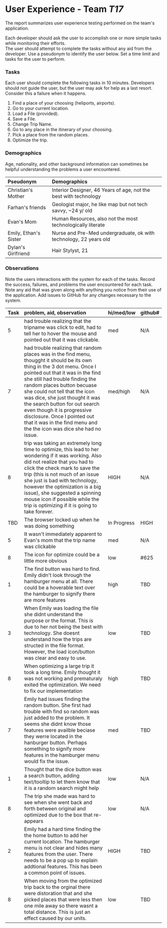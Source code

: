 # User Experience - Team *T17* 

The report summarizes user experience testing performed on the team's application.

Each developer should ask the user to accomplish one or more simple tasks while monitoring their efforts.  
The user should attempt to complete the tasks without any aid from the developer.
Use a pseudonym to identify the user below. 
Set a time limit and tasks for the user to perform.

 
### Tasks

Each user should complete the following tasks in 10 minutes.
Developers should not guide the user, but the user may ask for help as a last resort.  
Consider this a failure when it happens.  

1. Find a place of your choosing (heliports, airports).
2. Go to your current location.
3. Load a File (provided).
4. Save a File.
5. Change Trip Name.
6. Go to any place in the itinerary of your choosing.
7. Pick a place from the random places.
8. Optimize the trip.

### Demographics

Age, nationality, and other background information can sometimes be helpful understanding the problems a user encountered.

| Pseudonym | Demographics |
| :--- | :--- |
| Christian's Mother | Interior Designer, 46 Years of age, not the best with technology |
| Farhan's friends | Geologist major, he like map but not tech savvy, ~24 y/ old | 
| Evan's Mom | Human Resources, also not the most technologically literate |
| Emily, Ethan's Sister | Nurse and Pre-Med undergraduate, ok with technology, 22 years old |
| Dylan's Girlfriend | Hair Stylyst, 21 |




### Observations

Note the users interactions with the system for each of the tasks.
Record the success, failures, and problems the user encountered for each task.
Note any aid that was given along with anything you notice from their use of the application.
Add issues to GitHub for any changes necessary to the system.

| Task | problem, aid, observation | hi/med/low | github#  |
| :--- | :--- | :--- | :--- |
| 5 | had trouble realizing that the tripname was click to edit, had to tell her to hover the mouse and pointed out that it was clickable. | med | N/A |
| 7 | had trouble realizing that random places was in the find menu, thougght it should be its own thing in the 3 dot menu. Once I pointed out that it was in the find she still had trouble finding the random places button becuase she could not tell that the icon was dice, she just thought it was the search button for out search even though it is progressive disclosure. Once I pointed out that it was in the find menu and the the icon was dice she had no issue. | med/high | N/A |
| 8 | trip was taking an extremely long time to optimize, this lead to her wondering if it was working. Also did not realize that you had to click the check mark to save the trip (this is not much of an issue she just is bad with technology, however the optimization is a big issue), she suggested a spinning mouse icon if possible while the trip is optimizing if it is going to take forever. | HIGH | N/A |
| TBD  | The browser locked up when he was doing something | In Progress | HIGH | N/A |
| 5 | It wasn't immediately apparent to Evan's mom that the trip name was clickable | med | N/A |
| 8 | The icon for optimize could be a little more obvious | low | #625 |
| 1 | The find button was hard to find. Emily didn't look through the hamburger menu at all. There could be a hoverable text over the hamburger to signify there are more features | high | TBD |
| 3 | When Emily was loading the file she didnt understand the purpose or the format. This is due to her not being the best with technology. She doesnt understand how the trips are structed in the file format. However, the load icon/button was clear and easy to use. | low | TBD |
| 8 | When optimizing a large trip it took a long time. Emily thought it was not working and prematuraly exited the optimization. We need to fix our implementation| high | TBD |
| 7 | Emily had issues finding the random button. She first had trouble with find so random was just added to the problem. It seems she didnt know those features were availble beciase they werre located in the hanburger button. Perhaps something to signify more features in the hamburger menu would fix the issue.  | med | TBD |
| 1 | Thought that the dice button was a search button, adding text/tooltip to let them know that it is a random search might help | low | N/A |
| 8 | The trip she made was hard to see when she went back and forth between original and optimized due to the box that re-appears | low | N/A |
| 2 | Emily had a hard time finding the the home button to add her current location. The hamburger menu is not clear and hides many features from the user. There needs to be a pop up to explain addtional features. This has been a common point of issues. | HIGH | TBD |
| 8 | When moving from the optimized trip back to the orginal there were distoration that and she picked places that were less then one mile away so there wasnt a total distance. This is just an effect caused by our units. | low | TBD |
